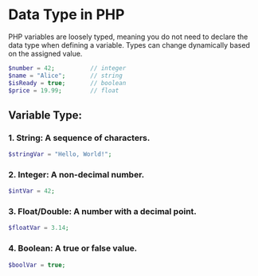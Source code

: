 # Data Type in PHP
PHP variables are loosely typed, meaning you do not need to declare the data type when defining a variable. Types can change dynamically based on the assigned value.

```PHP
$number = 42;          // integer
$name = "Alice";       // string
$isReady = true;       // boolean
$price = 19.99;        // float
```

## Variable Type:

### 1. String: A sequence of characters.
```PHP
$stringVar = "Hello, World!";
```

### 2. Integer: A non-decimal number.
```PHP
$intVar = 42;
```

### 3. Float/Double: A number with a decimal point.
```PHP
$floatVar = 3.14;
```

### 4. Boolean: A true or false value.
```PHP
$boolVar = true;
```